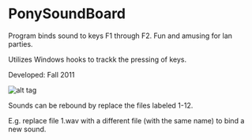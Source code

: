 PonySoundBoard
==============

Program binds sound to keys F1 through F2. Fun and amusing for lan parties.

Utilizes Windows hooks to trackk the pressing of keys.

Developed: Fall 2011


![alt tag](http://i.imgur.com/jdbTgKt.png)

Sounds can be rebound by replace the files labeled 1-12. 

E.g. replace file 1.wav with a different file (with the same name) to bind a new sound.

